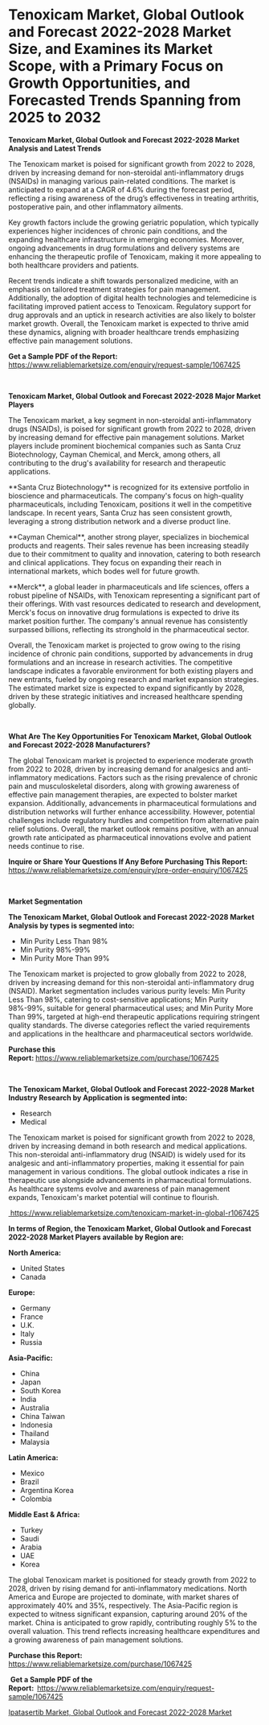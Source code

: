 <p><h1>Tenoxicam Market, Global Outlook and Forecast 2022-2028 Market Size, and Examines its Market Scope, with a Primary Focus on Growth Opportunities, and Forecasted Trends Spanning from 2025 to 2032</h1></p><p><strong>Tenoxicam Market, Global Outlook and Forecast 2022-2028 Market Analysis and Latest Trends</strong></p>
<p><p>The Tenoxicam market is poised for significant growth from 2022 to 2028, driven by increasing demand for non-steroidal anti-inflammatory drugs (NSAIDs) in managing various pain-related conditions. The market is anticipated to expand at a CAGR of 4.6% during the forecast period, reflecting a rising awareness of the drug’s effectiveness in treating arthritis, postoperative pain, and other inflammatory ailments.</p><p>Key growth factors include the growing geriatric population, which typically experiences higher incidences of chronic pain conditions, and the expanding healthcare infrastructure in emerging economies. Moreover, ongoing advancements in drug formulations and delivery systems are enhancing the therapeutic profile of Tenoxicam, making it more appealing to both healthcare providers and patients.</p><p>Recent trends indicate a shift towards personalized medicine, with an emphasis on tailored treatment strategies for pain management. Additionally, the adoption of digital health technologies and telemedicine is facilitating improved patient access to Tenoxicam. Regulatory support for drug approvals and an uptick in research activities are also likely to bolster market growth. Overall, the Tenoxicam market is expected to thrive amid these dynamics, aligning with broader healthcare trends emphasizing effective pain management solutions.</p></p>
<p><strong>Get a Sample PDF of the Report:&nbsp;</strong> <a href="https://www.reliablemarketsize.com/enquiry/request-sample/1067425?utm_campaign=3099&utm_medium=2&utm_source=Github&utm_content=ia&utm_term=21032025&utm_id=tenoxicam-market-global-outlook-and-forecast-2022-2028">https://www.reliablemarketsize.com/enquiry/request-sample/1067425</a></p>
<p>&nbsp;</p>
<p><strong>Tenoxicam Market, Global Outlook and Forecast 2022-2028 Major Market Players</strong></p>
<p><p>The Tenoxicam market, a key segment in non-steroidal anti-inflammatory drugs (NSAIDs), is poised for significant growth from 2022 to 2028, driven by increasing demand for effective pain management solutions. Market players include prominent biochemical companies such as Santa Cruz Biotechnology, Cayman Chemical, and Merck, among others, all contributing to the drug's availability for research and therapeutic applications.</p><p>**Santa Cruz Biotechnology** is recognized for its extensive portfolio in bioscience and pharmaceuticals. The company's focus on high-quality pharmaceuticals, including Tenoxicam, positions it well in the competitive landscape. In recent years, Santa Cruz has seen consistent growth, leveraging a strong distribution network and a diverse product line.</p><p>**Cayman Chemical**, another strong player, specializes in biochemical products and reagents. Their sales revenue has been increasing steadily due to their commitment to quality and innovation, catering to both research and clinical applications. They focus on expanding their reach in international markets, which bodes well for future growth.</p><p>**Merck**, a global leader in pharmaceuticals and life sciences, offers a robust pipeline of NSAIDs, with Tenoxicam representing a significant part of their offerings. With vast resources dedicated to research and development, Merck's focus on innovative drug formulations is expected to drive its market position further. The company's annual revenue has consistently surpassed billions, reflecting its stronghold in the pharmaceutical sector.</p><p>Overall, the Tenoxicam market is projected to grow owing to the rising incidence of chronic pain conditions, supported by advancements in drug formulations and an increase in research activities. The competitive landscape indicates a favorable environment for both existing players and new entrants, fueled by ongoing research and market expansion strategies. The estimated market size is expected to expand significantly by 2028, driven by these strategic initiatives and increased healthcare spending globally.</p></p>
<p>&nbsp;</p>
<p><strong>What Are The Key Opportunities For Tenoxicam Market, Global Outlook and Forecast 2022-2028 Manufacturers?</strong></p>
<p><p>The global Tenoxicam market is projected to experience moderate growth from 2022 to 2028, driven by increasing demand for analgesics and anti-inflammatory medications. Factors such as the rising prevalence of chronic pain and musculoskeletal disorders, along with growing awareness of effective pain management therapies, are expected to bolster market expansion. Additionally, advancements in pharmaceutical formulations and distribution networks will further enhance accessibility. However, potential challenges include regulatory hurdles and competition from alternative pain relief solutions. Overall, the market outlook remains positive, with an annual growth rate anticipated as pharmaceutical innovations evolve and patient needs continue to rise.</p></p>
<p><strong>Inquire or Share Your Questions If Any Before Purchasing This Report:</strong> <a href="https://www.reliablemarketsize.com/enquiry/pre-order-enquiry/1067425?utm_campaign=3099&utm_medium=2&utm_source=Github&utm_content=ia&utm_term=21032025&utm_id=tenoxicam-market-global-outlook-and-forecast-2022-2028">https://www.reliablemarketsize.com/enquiry/pre-order-enquiry/1067425</a></p>
<p>&nbsp;</p>
<p><strong>Market Segmentation</strong></p>
<p><strong>The Tenoxicam Market, Global Outlook and Forecast 2022-2028 Market Analysis by types is segmented into:</strong></p>
<p><ul><li>Min Purity Less Than 98%</li><li>Min Purity 98%-99%</li><li>Min Purity More Than 99%</li></ul></p>
<p><p>The Tenoxicam market is projected to grow globally from 2022 to 2028, driven by increasing demand for this non-steroidal anti-inflammatory drug (NSAID). Market segmentation includes various purity levels: Min Purity Less Than 98%, catering to cost-sensitive applications; Min Purity 98%-99%, suitable for general pharmaceutical uses; and Min Purity More Than 99%, targeted at high-end therapeutic applications requiring stringent quality standards. The diverse categories reflect the varied requirements and applications in the healthcare and pharmaceutical sectors worldwide.</p></p>
<p><strong>Purchase this Report:&nbsp;</strong><a href="https://www.reliablemarketsize.com/purchase/1067425?utm_campaign=3099&utm_medium=2&utm_source=Github&utm_content=ia&utm_term=21032025&utm_id=tenoxicam-market-global-outlook-and-forecast-2022-2028">https://www.reliablemarketsize.com/purchase/1067425</a></p>
<p>&nbsp;</p>
<p><strong>The Tenoxicam Market, Global Outlook and Forecast 2022-2028 Market Industry Research by Application is segmented into:</strong></p>
<p><ul><li>Research</li><li>Medical</li></ul></p>
<p><p>The Tenoxicam market is poised for significant growth from 2022 to 2028, driven by increasing demand in both research and medical applications. This non-steroidal anti-inflammatory drug (NSAID) is widely used for its analgesic and anti-inflammatory properties, making it essential for pain management in various conditions. The global outlook indicates a rise in therapeutic use alongside advancements in pharmaceutical formulations. As healthcare systems evolve and awareness of pain management expands, Tenoxicam's market potential will continue to flourish.</p></p>
<p><a href="https://www.reliablemarketsize.com/tenoxicam-market-in-global-r1067425?utm_campaign=3099&utm_medium=2&utm_source=Github&utm_content=ia&utm_term=21032025&utm_id=tenoxicam-market-global-outlook-and-forecast-2022-2028">&nbsp;https://www.reliablemarketsize.com/tenoxicam-market-in-global-r1067425</a></p>
<p><strong>In terms of Region, the Tenoxicam Market, Global Outlook and Forecast 2022-2028 Market Players available by Region are:</strong></p>
<p>
    <p> <strong> North America: </strong>
        <ul>
            <li>United States</li>
            <li>Canada</li>
        </ul>
        </p> 
    <p> <strong> Europe: </strong>
        <ul>
            <li>Germany</li>
            <li>France</li>
            <li>U.K.</li>
            <li>Italy</li>
            <li>Russia</li>
        </ul>
        </p> 
    <p> <strong> Asia-Pacific: </strong>
        <ul>
            <li>China</li>
            <li>Japan</li>
            <li>South Korea</li>
            <li>India</li>
            <li>Australia</li>
            <li>China Taiwan</li>
            <li>Indonesia</li>
            <li>Thailand</li>
            <li>Malaysia</li>
        </ul>
        </p> 
    <p> <strong> Latin America: </strong>
        <ul>
            <li>Mexico</li>
            <li>Brazil</li>
            <li>Argentina Korea</li>
            <li>Colombia</li>
        </ul>
        </p> 
    <p> <strong> Middle East & Africa: </strong>
        <ul>
            <li>Turkey</li>
            <li>Saudi</li>
            <li>Arabia</li>
            <li>UAE</li>
            <li>Korea</li>
        </ul>
    </p>
    </p>
<p><p>The global Tenoxicam market is positioned for steady growth from 2022 to 2028, driven by rising demand for anti-inflammatory medications. North America and Europe are projected to dominate, with market shares of approximately 40% and 35%, respectively. The Asia-Pacific region is expected to witness significant expansion, capturing around 20% of the market. China is anticipated to grow rapidly, contributing roughly 5% to the overall valuation. This trend reflects increasing healthcare expenditures and a growing awareness of pain management solutions.</p></p>
<p><strong>Purchase this Report: </strong><a href="https://www.reliablemarketsize.com/purchase/1067425?utm_campaign=3099&utm_medium=2&utm_source=Github&utm_content=ia&utm_term=21032025&utm_id=tenoxicam-market-global-outlook-and-forecast-2022-2028">https://www.reliablemarketsize.com/purchase/1067425</a></p>
<p>&nbsp;<strong>Get a Sample PDF of the Report:&nbsp;&nbsp;</strong><a href="https://www.reliablemarketsize.com/enquiry/request-sample/1067425?utm_campaign=3099&utm_medium=2&utm_source=Github&utm_content=ia&utm_term=21032025&utm_id=tenoxicam-market-global-outlook-and-forecast-2022-2028">https://www.reliablemarketsize.com/enquiry/request-sample/1067425</a></p>
<p><strong></strong></p>
<p><p><a href="https://github.com/saeiddaemo/Market-Research-Report-List-1/blob/main/ipatasertib-market-global-outlook-and-forecast-2022-2028-market.md?utm_campaign=3099&utm_medium=2&utm_source=Github&utm_content=ia&utm_term=21032025&utm_id=tenoxicam-market-global-outlook-and-forecast-2022-2028">Ipatasertib Market, Global Outlook and Forecast 2022-2028 Market</a></p></p>